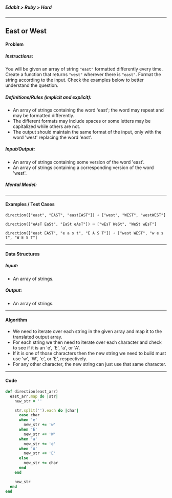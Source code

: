 ##### Edabit > Ruby > Hard

---

## East or West

#### Problem

##### Instructions:

You will be given an array of string `"east"` formatted differently every time. Create a function that returns `"west"` wherever there is `"east"`. Format the string according to the input. Check the examples below to better understand the question.

##### Definitions/Rules (implicit and explicit):

* An array of strings containing the word 'east'; the word may repeat and may be formatted differently.
* The different formats may include spaces or some letters may be capitalized while others are not.
* The output should maintain the same format of the input, only with the word 'west' replacing the word 'east'.

##### Input/Output:

* An array of strings containing some version of the word 'east'.
* An array of strings containing a corresponding version of the word 'west'.

##### Mental Model:



---

#### Examples / Test Cases

```
direction(["east", "EAST", "eastEAST"]) ➞ ["west", "WEST", "westWEST"]

direction(["eAsT EaSt", "EaSt eAsT"]) ➞ ["wEsT WeSt", "WeSt wEsT"]

direction(["east EAST", "e a s t", "E A S T"]) ➞ ["west WEST", "w e s t", "W E S T"]
```

---

#### Data Structures

##### Input:

* An array of strings.

##### Output:

* An array of strings.

---

#### Algorithm

* We need to iterate over each string in the given array and map it to the translated output array.
* For each string we then need to iterate over each character and check to see if it is an 'e', 'E', 'a', or 'A'.
* If it is one of those characters then the new string we need to build must use 'w', 'W', 'e', or 'E', respectively.
* For any other character, the new string can just use that same character.



---

#### Code

```ruby
def direction(east_arr)
  east_arr.map do |str|
    new_str = ''

    str.split('').each do |char|
      case char
      when 'e'
        new_str += 'w'
      when 'E'
        new_str += 'W'
      when 'a'
        new_str += 'e'
      when 'A'
        new_str += 'E'
      else
        new_str += char
      end
    end

    new_str
  end
end
```

